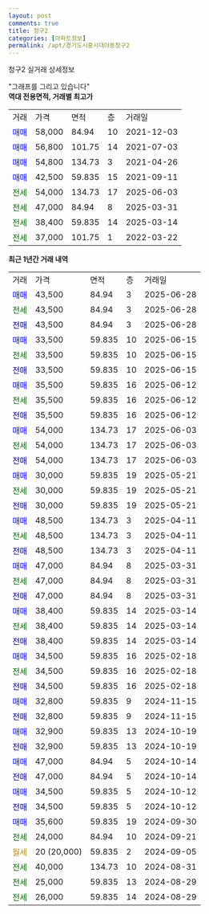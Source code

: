 ```yaml
---
layout: post
comments: true
title: 청구2
categories: [아파트정보]
permalink: /apt/경기도시흥시대야동청구2
---
```


청구2 실거래 상세정보

<script type="text/javascript">
  google.charts.load('current', {'packages':['line', 'corechart']});
  google.charts.setOnLoadCallback(drawChart);

  function drawChart() {
    var data = new google.visualization.DataTable();
    data.addColumn('date', '거래일');
    data.addColumn('number', "매매");
    data.addColumn('number', "전세");
    data.addColumn('number', "전매");

    data.addRows([[new Date(Date.parse("2025-06-28")), 43500, null, null], [new Date(Date.parse("2025-06-28")), null, 43500, null], [new Date(Date.parse("2025-06-28")), null, null, 43500], [new Date(Date.parse("2025-06-15")), 33500, null, null], [new Date(Date.parse("2025-06-15")), null, 33500, null], [new Date(Date.parse("2025-06-15")), null, null, 33500], [new Date(Date.parse("2025-06-12")), 35500, null, null], [new Date(Date.parse("2025-06-12")), null, 35500, null], [new Date(Date.parse("2025-06-12")), null, null, 35500], [new Date(Date.parse("2025-06-03")), 54000, null, null], [new Date(Date.parse("2025-06-03")), null, 54000, null], [new Date(Date.parse("2025-06-03")), null, null, 54000], [new Date(Date.parse("2025-05-21")), 30000, null, null], [new Date(Date.parse("2025-05-21")), null, 30000, null], [new Date(Date.parse("2025-05-21")), null, null, 30000], [new Date(Date.parse("2025-04-11")), 48500, null, null], [new Date(Date.parse("2025-04-11")), null, 48500, null], [new Date(Date.parse("2025-04-11")), null, null, 48500], [new Date(Date.parse("2025-03-31")), 47000, null, null], [new Date(Date.parse("2025-03-31")), null, 47000, null], [new Date(Date.parse("2025-03-31")), null, null, 47000], [new Date(Date.parse("2025-03-14")), 38400, null, null], [new Date(Date.parse("2025-03-14")), null, 38400, null], [new Date(Date.parse("2025-03-14")), null, null, 38400], [new Date(Date.parse("2025-02-18")), 34500, null, null], [new Date(Date.parse("2025-02-18")), null, 34500, null], [new Date(Date.parse("2025-02-18")), null, null, 34500], [new Date(Date.parse("2024-11-15")), 32800, null, null], [new Date(Date.parse("2024-11-15")), null, null, 32800], [new Date(Date.parse("2024-10-19")), 32900, null, null], [new Date(Date.parse("2024-10-19")), null, null, 32900], [new Date(Date.parse("2024-10-14")), 47000, null, null], [new Date(Date.parse("2024-10-14")), null, null, 47000], [new Date(Date.parse("2024-10-12")), 34500, null, null], [new Date(Date.parse("2024-10-12")), null, null, 34500], [new Date(Date.parse("2024-09-30")), 35600, null, null], [new Date(Date.parse("2024-09-21")), null, 24000, null], [new Date(Date.parse("2024-09-05")), null, null, null], [new Date(Date.parse("2024-08-31")), null, 40000, null], [new Date(Date.parse("2024-08-29")), null, 25000, null], [new Date(Date.parse("2024-08-29")), null, 26000, null]]);

    var options = {
      hAxis: {
        format: 'yyyy/MM/dd'
      },    
      lineWidth: 0,
      pointsVisible: true,    
      title: '최근 1년간 유형별 실거래가 분포',
      legend: { position: 'bottom' }
    };

    var formatter = new google.visualization.NumberFormat({pattern:'###,###'} );
    formatter.format(data, 1);
    formatter.format(data, 2);
    
    setTimeout(function() {
        var chart = new google.visualization.LineChart(document.getElementById('columnchart_material'));
        chart.draw(data, (options));
        document.getElementById('loading').style.display = 'none';
    }, 200);
  }
</script>


<div id="loading" style="z-index:20; display: block; margin-left: 0px">"그래프를 그리고 있습니다"</div>
<div id="columnchart_material" style="width: 95%; margin-left: 0px; display: block"></div>
<!-- contents start -->
<b>역대 전용면적, 거래별 최고가</b>
<table class="sortable">
    <tr>
      <td>거래</td>
      <td>가격</td>
      <td>면적</td>
      <td>층</td>
      <td>거래일</td>
    </tr>
        <tr>
          <td><a style="color: blue">매매</a></td>
          <td>58,000</td>
          <td>84.94</td>
          <td>10</td>
          <td>2021-12-03</td>
        </tr>            <tr>
          <td><a style="color: blue">매매</a></td>
          <td>56,800</td>
          <td>101.75</td>
          <td>14</td>
          <td>2021-07-03</td>
        </tr>            <tr>
          <td><a style="color: blue">매매</a></td>
          <td>54,800</td>
          <td>134.73</td>
          <td>3</td>
          <td>2021-04-26</td>
        </tr>            <tr>
          <td><a style="color: blue">매매</a></td>
          <td>42,500</td>
          <td>59.835</td>
          <td>15</td>
          <td>2021-09-11</td>
        </tr>        
        <tr>
              <td><a style="color: darkgreen">전세</a></td>
              <td>54,000</td>
              <td>134.73</td>
              <td>17</td>
              <td>2025-06-03</td>
            </tr>            <tr>
              <td><a style="color: darkgreen">전세</a></td>
              <td>47,000</td>
              <td>84.94</td>
              <td>8</td>
              <td>2025-03-31</td>
            </tr>            <tr>
              <td><a style="color: darkgreen">전세</a></td>
              <td>38,400</td>
              <td>59.835</td>
              <td>14</td>
              <td>2025-03-14</td>
            </tr>            <tr>
              <td><a style="color: darkgreen">전세</a></td>
              <td>37,000</td>
              <td>101.75</td>
              <td>1</td>
              <td>2022-03-22</td>
            </tr>        
    
</table>

<b>최근 1년간 거래 내역</b>

<table class="sortable">
    <tr>
      <td>거래</td>
      <td>가격</td>
      <td>면적</td>
      <td>층</td>
      <td>거래일</td>
    </tr>
    <tr>
      <td><a style="color: blue">매매</a></td>
      <td>43,500</td>
      <td>84.94</td>
      <td>3</td>
      <td>2025-06-28</td>
    </tr>          <tr>
      <td><a style="color: darkgreen">전세</a></td>
      <td>43,500</td>
      <td>84.94</td>
      <td>3</td>
      <td>2025-06-28</td>
    </tr>          <tr>
      <td><a style="color: darkblue">전매</a></td>
      <td>43,500</td>
      <td>84.94</td>
      <td>3</td>
      <td>2025-06-28</td>
    </tr>          <tr>
      <td><a style="color: blue">매매</a></td>
      <td>33,500</td>
      <td>59.835</td>
      <td>10</td>
      <td>2025-06-15</td>
    </tr>          <tr>
      <td><a style="color: darkgreen">전세</a></td>
      <td>33,500</td>
      <td>59.835</td>
      <td>10</td>
      <td>2025-06-15</td>
    </tr>          <tr>
      <td><a style="color: darkblue">전매</a></td>
      <td>33,500</td>
      <td>59.835</td>
      <td>10</td>
      <td>2025-06-15</td>
    </tr>          <tr>
      <td><a style="color: blue">매매</a></td>
      <td>35,500</td>
      <td>59.835</td>
      <td>16</td>
      <td>2025-06-12</td>
    </tr>          <tr>
      <td><a style="color: darkgreen">전세</a></td>
      <td>35,500</td>
      <td>59.835</td>
      <td>16</td>
      <td>2025-06-12</td>
    </tr>          <tr>
      <td><a style="color: darkblue">전매</a></td>
      <td>35,500</td>
      <td>59.835</td>
      <td>16</td>
      <td>2025-06-12</td>
    </tr>          <tr>
      <td><a style="color: blue">매매</a></td>
      <td>54,000</td>
      <td>134.73</td>
      <td>17</td>
      <td>2025-06-03</td>
    </tr>          <tr>
      <td><a style="color: darkgreen">전세</a></td>
      <td>54,000</td>
      <td>134.73</td>
      <td>17</td>
      <td>2025-06-03</td>
    </tr>          <tr>
      <td><a style="color: darkblue">전매</a></td>
      <td>54,000</td>
      <td>134.73</td>
      <td>17</td>
      <td>2025-06-03</td>
    </tr>          <tr>
      <td><a style="color: blue">매매</a></td>
      <td>30,000</td>
      <td>59.835</td>
      <td>19</td>
      <td>2025-05-21</td>
    </tr>          <tr>
      <td><a style="color: darkgreen">전세</a></td>
      <td>30,000</td>
      <td>59.835</td>
      <td>19</td>
      <td>2025-05-21</td>
    </tr>          <tr>
      <td><a style="color: darkblue">전매</a></td>
      <td>30,000</td>
      <td>59.835</td>
      <td>19</td>
      <td>2025-05-21</td>
    </tr>          <tr>
      <td><a style="color: blue">매매</a></td>
      <td>48,500</td>
      <td>134.73</td>
      <td>3</td>
      <td>2025-04-11</td>
    </tr>          <tr>
      <td><a style="color: darkgreen">전세</a></td>
      <td>48,500</td>
      <td>134.73</td>
      <td>3</td>
      <td>2025-04-11</td>
    </tr>          <tr>
      <td><a style="color: darkblue">전매</a></td>
      <td>48,500</td>
      <td>134.73</td>
      <td>3</td>
      <td>2025-04-11</td>
    </tr>          <tr>
      <td><a style="color: blue">매매</a></td>
      <td>47,000</td>
      <td>84.94</td>
      <td>8</td>
      <td>2025-03-31</td>
    </tr>          <tr>
      <td><a style="color: darkgreen">전세</a></td>
      <td>47,000</td>
      <td>84.94</td>
      <td>8</td>
      <td>2025-03-31</td>
    </tr>          <tr>
      <td><a style="color: darkblue">전매</a></td>
      <td>47,000</td>
      <td>84.94</td>
      <td>8</td>
      <td>2025-03-31</td>
    </tr>          <tr>
      <td><a style="color: blue">매매</a></td>
      <td>38,400</td>
      <td>59.835</td>
      <td>14</td>
      <td>2025-03-14</td>
    </tr>          <tr>
      <td><a style="color: darkgreen">전세</a></td>
      <td>38,400</td>
      <td>59.835</td>
      <td>14</td>
      <td>2025-03-14</td>
    </tr>          <tr>
      <td><a style="color: darkblue">전매</a></td>
      <td>38,400</td>
      <td>59.835</td>
      <td>14</td>
      <td>2025-03-14</td>
    </tr>          <tr>
      <td><a style="color: blue">매매</a></td>
      <td>34,500</td>
      <td>59.835</td>
      <td>16</td>
      <td>2025-02-18</td>
    </tr>          <tr>
      <td><a style="color: darkgreen">전세</a></td>
      <td>34,500</td>
      <td>59.835</td>
      <td>16</td>
      <td>2025-02-18</td>
    </tr>          <tr>
      <td><a style="color: darkblue">전매</a></td>
      <td>34,500</td>
      <td>59.835</td>
      <td>16</td>
      <td>2025-02-18</td>
    </tr>          <tr>
      <td><a style="color: blue">매매</a></td>
      <td>32,800</td>
      <td>59.835</td>
      <td>9</td>
      <td>2024-11-15</td>
    </tr>          <tr>
      <td><a style="color: darkblue">전매</a></td>
      <td>32,800</td>
      <td>59.835</td>
      <td>9</td>
      <td>2024-11-15</td>
    </tr>          <tr>
      <td><a style="color: blue">매매</a></td>
      <td>32,900</td>
      <td>59.835</td>
      <td>13</td>
      <td>2024-10-19</td>
    </tr>          <tr>
      <td><a style="color: darkblue">전매</a></td>
      <td>32,900</td>
      <td>59.835</td>
      <td>13</td>
      <td>2024-10-19</td>
    </tr>          <tr>
      <td><a style="color: blue">매매</a></td>
      <td>47,000</td>
      <td>84.94</td>
      <td>5</td>
      <td>2024-10-14</td>
    </tr>          <tr>
      <td><a style="color: darkblue">전매</a></td>
      <td>47,000</td>
      <td>84.94</td>
      <td>5</td>
      <td>2024-10-14</td>
    </tr>          <tr>
      <td><a style="color: blue">매매</a></td>
      <td>34,500</td>
      <td>59.835</td>
      <td>5</td>
      <td>2024-10-12</td>
    </tr>          <tr>
      <td><a style="color: darkblue">전매</a></td>
      <td>34,500</td>
      <td>59.835</td>
      <td>5</td>
      <td>2024-10-12</td>
    </tr>          <tr>
      <td><a style="color: blue">매매</a></td>
      <td>35,600</td>
      <td>59.835</td>
      <td>19</td>
      <td>2024-09-30</td>
    </tr>          <tr>
      <td><a style="color: darkgreen">전세</a></td>
      <td>24,000</td>
      <td>84.94</td>
      <td>10</td>
      <td>2024-09-21</td>
    </tr>          <tr>
      <td><a style="color: darkgoldenrod">월세</a></td>
      <td>20 (20,000)</td>
      <td>59.835</td>
      <td>2</td>
      <td>2024-09-05</td>
    </tr>          <tr>
      <td><a style="color: darkgreen">전세</a></td>
      <td>40,000</td>
      <td>134.73</td>
      <td>10</td>
      <td>2024-08-31</td>
    </tr>          <tr>
      <td><a style="color: darkgreen">전세</a></td>
      <td>25,000</td>
      <td>59.835</td>
      <td>13</td>
      <td>2024-08-29</td>
    </tr>          <tr>
      <td><a style="color: darkgreen">전세</a></td>
      <td>26,000</td>
      <td>59.835</td>
      <td>14</td>
      <td>2024-08-29</td>
    </tr>      </table>
<!-- contents end -->    

